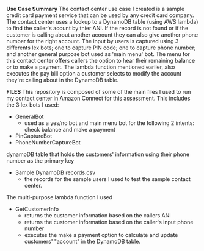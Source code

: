 **Use Case Summary**
The contact center use case I created is a sample credit card payment service that can be used by any credit card company. 
The contact center uses a lookup to a DynamoDB table (using AWS lambda) to find the caller's acount by thier ANI.
If the record is not found or if the customer is calling about another acoount they can also give another phone number for the right account.
The input by users is captured using 3 differents lex bots; one to capture PIN code; one to capture phone number; and another general purpose bot used as 'main menu' bot.
The menu for this contact center offers callers the option to hear their remaining balance or to make a payment.
The lambda function mentioned earlier, also executes the pay bill option a customer selects to modify the account they're calling about in the DynamoDB table.

**FILES**
This repository is composed of some of the main files I used to run my contact center in Amazon Connect for this assessment.
This includes the 3 lex bots I used: 
* GeneralBot
    * used as a yes/no bot and main menu bot for the following 2 intents: check balance and make a payment
* PinCaptureBot
* PhoneNumberCaptureBot

dynamoDB table that holds the customers' information using their phone number as the primary key
* Sample DynamoDB records.csv
    * the records for the sample users I used to test the sample contact center.

The multi-purpose lambda function I used
* GetCustomerInfo
    * returns the customer information based on the callers ANI
    * returns the customer information based on the caller's input phone number
    * executes the make a payment option to calculate and update customers' "account" in the DynamoDB table.
